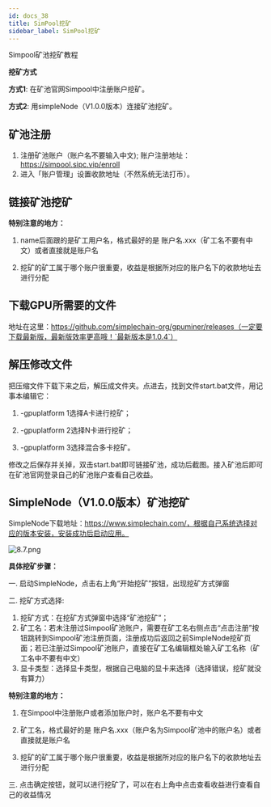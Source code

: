 ```yaml
---
id: docs_38
title: SimPool挖矿
sidebar_label: SimPool挖矿
---
```


Simpool矿池挖矿教程

**挖矿方式**

**方式1**: 在矿池官网Simpool中注册账户挖矿。

**方式2**: 用simpleNode（V1.0.0版本）连接矿池挖矿。

## 矿池注册

1. 注册矿池账户（账户名不要输入中文); 账户注册地址：https://simpool.sipc.vip/enroll
2. 进入「账户管理」设置收款地址（不然系统无法打币）。

## 链接矿池挖矿

**特别注意的地方：**

1. name后面跟的是矿工用户名，格式最好的是 账户名.xxx（矿工名不要有中文）或者直接就是账户名

2. 挖矿的矿工属于哪个账户很重要，收益是根据所对应的账户名下的收款地址去进行分配

## 下载GPU所需要的文件

地址在这里：https://github.com/simplechain-org/gpuminer/releases（一定要下载最新版，最新版效率更高哦！`最新版本是1.0.4`）

## 解压修改文件

把压缩文件下载下来之后，解压成文件夹。点进去，找到文件start.bat文件，用记事本编辑它：

1. -gpuplatform 1选择A卡进行挖矿；

2. -gpuplatform 2选择N卡进行挖矿；

3. -gpuplatform 3选择混合多卡挖矿。

修改之后保存并关掉，双击start.bat即可链接矿池，成功后截图。接入矿池后即可在矿池官网登录自己的矿池账户查看自己收益。

## SimpleNode（V1.0.0版本）矿池挖矿

SimpleNode下载地址：https://www.simplechain.com/，根据自己系统选择对应的版本安装，安装成功后启动应用。

![8.7.png](https://i.loli.net/2020/05/08/eFHYhwvdqI4AKUE.png)

**具体挖矿步骤：**

一. 启动SimpleNode，点击右上角“开始挖矿”按钮，出现挖矿方式弹窗

二. 挖矿方式选择:
1. 挖矿方式：在挖矿方式弹窗中选择“矿池挖矿”；
2. 矿工名：若未注册过Simpool矿池账户，需要在矿工名右侧点击“点击注册”按钮跳转到Simpool矿池注册页面，注册成功后返回之前SimpleNode挖矿页面；若已注册过Simpool矿池账户，直接在矿工名编辑框处输入矿工名称（矿工名中不要有中文）
3. 显卡类型：选择显卡类型，根据自己电脑的显卡来选择（选择错误，挖矿就没有算力）

**特别注意的地方：**

1. 在Simpool中注册账户或者添加账户时，账户名不要有中文

2. 矿工名，格式最好的是 账户名.xxx（账户名为Simpool矿池中的账户名）或者直接就是账户名

3. 挖矿的矿工属于哪个账户很重要，收益是根据所对应的账户名下的收款地址去进行分配

三. 点击确定按钮，就可以进行挖矿了，可以在右上角中点击查看收益进行查看自己的收益情况




